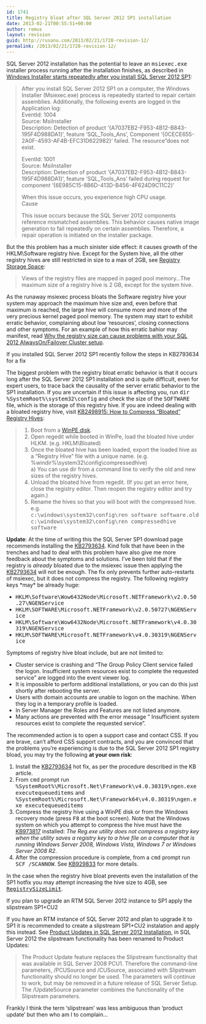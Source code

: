 ```yaml
---
id: 1741
title: Registry bloat after SQL Server 2012 SP1 installation
date: 2013-02-21T00:55:51+00:00
author: remus
layout: revision
guid: http://rusanu.com/2013/02/21/1728-revision-12/
permalink: /2013/02/21/1728-revision-12/
---
```

SQL Server 2012 installation has the potential to leave an <tt>msiexec.exe</tt> installer process running after the installation finishes, as described in [Windows Installer starts repeatedly after you install SQL Server 2012 SP1](http://support.microsoft.com/kb/2793634):

> After you install SQL Server 2012 SP1 on a computer, the Windows Installer (Msiexec.exe) process is repeatedly started to repair certain assemblies. Additionally, the following events are logged in the Application log:  
> EventId: 1004  
> Source: MsiInstaller  
> Description: Detection of product &#8216;{A7037EB2-F953-4B12-B843-195F4D988DA1}&#8217;, feature &#8216;SQL\_Tools\_Ans&#8217;, Component &#8216;{0CECE655-2A0F-4593-AF4B-EFC31D622982}&#8217; failed. The resource&#8221;does not exist.
> 
> EventId: 1001  
> Source: MsiInstaller  
> Description: Detection of product &#8216;{A7037EB2-F953-4B12-B843-195F4D988DA1}&#8217;, feature &#8216;SQL\_Tools\_Ans’ failed during request for component &#8216;{6E985C15-8B6D-413D-B456-4F624D9C11C2}&#8217;
> 
> When this issue occurs, you experience high CPU usage.  
> Cause
> 
> This issue occurs because the SQL Server 2012 components reference mismatched assemblies. This behavior causes native image generation to fail repeatedly on certain assemblies. Therefore, a repair operation is initiated on the installer package. 

But the this problem has a much sinister side effect: it causes growth of the HKLM\Software registry hive. Except for the System hive, all the other registry hives are still restricted in size to a max of 2GB, see [Registry Storage Space](http://msdn.microsoft.com/en-us/library/windows/desktop/ms724881%28v=vs.85%29.aspx):  


> Views of the registry files are mapped in paged pool memory&#8230;The maximum size of a registry hive is 2 GB, except for the system hive.

As the runaway msiexec process bloats the Software registry hive your system may approach the maximum hive size and, even before that maximum is reached, the large hive will consume more and more of the very precious kernel paged pool memory. The system may start to exhibit erratic behavior, complaining about low &#8216;resources&#8217;, closing connections and other symptoms. For an example of how this erratic bahior may manifest, read [Why the registry size can cause problems with your SQL 2012 AlwaysOn/Failover Cluster setup](http://blogs.msdn.com/b/sqljourney/archive/2012/10/25/why-the-registry-size-can-cause-problems-with-your-sql-2012-alwayson-setup.aspx).

<p class="callout float-right">
  If you installed SQL Server 2012 SP1 recently follow the steps in KB2793634 for a fix
</p>

The biggest problem with the registry bloat erratic behavior is that it occurs long after the SQL Server 2012 SP1 installation and is quite difficult, even for expert users, to trace back the causality of the server erratic behavior to the SP1 installation. If you are uncertain if this issue is affecting you, run <tt>dir %SystemRoot%\system32\config</tt> and check the size of the <tt>SOFTWARE</tt> file, which is the storage of this registry hive. If you are indeed dealing with a bloated registry hive, visit [KB2498915: How to Compress &#8220;Bloated&#8221; Registry Hives](http://support.microsoft.com/kb/2498915):

> 1) Boot from a [WinPE disk](http://technet.microsoft.com/en-us/library/cc766093(WS.10).aspx).  
> 2) Open regedit while booted in WinPe, load the bloated hive under HLKM. (e.g. HKLM\Bloated)  
> 3) Once the bloated hive has been loaded, export the loaded hive as a &#8220;Registry Hive&#8221; file with a unique name. (e.g. %windir%\system32\config\compressedhive)  
> a) You can use dir from a command line to verify the old and new sizes of the registry hives.  
> 4) Unload the bloated hive from regedit. (If you get an error here, close the registry editor. Then reopen the registry editor and try again.)  
> 5) Rename the hives so that you will boot with the compressed hive.  
> e.g.  
> <tt>c:\windows\system32\config\ren software software.old</tt>  
> <tt>c:\windows\system32\config\ren compressedhive software</tt> 

**Update**: At the time of writing this the SQL Server SP1 download page recommends installing the [KB2793634](http://support.microsoft.com/kb/2793634). Kind folk that have been in the trenches and had to deal with this problem have also give me more feedback about the symptoms and solutions. I&#8217;ve been told that if the registry is _already_ bloated due to the msiexec issue then applying the [KB2793634](http://support.microsoft.com/kb/2793634) will not be enough. The fix only prevents further auto-restarts of msiexec, but it does not compress the registry. The following registry keys \*may\* be already huge:

  * <tt>HKLM\Software\Wow6432Node\Microsoft\.NETFramework\v2.0.50.27\NGENService</tt>
  * <tt>HKLM\SOFTWARE\Microsoft\.NETFramework\v2.0.50727\NGENService</tt>
  * <tt>HKLM\Software\Wow6432Node\Microsoft\.NETFramework\v4.0.30319\NGENService</tt>
  * <tt>HKLM\SOFTWARE\Microsoft\.NETFramework\v4.0.30319\NGENService</tt>

Symptoms of registry hive bloat include, but are not limited to:

  * Cluster service is crashing and &#8220;The Group Policy Client service failed the logon. Insufficient system resources exist to complete the requested service&#8221; are logged into the event viewer log.
  * It is impossible to perform additional installations, or you can do this just shortly after rebooting the server.
  * Users with domain accounts are unable to logon on the machine. When they log in a temporary profile is loaded.
  * In Server Manager the Roles and Features are not listed anymore.
  * Many actions are prevented with the error message &#8221; Insufficient system resources exist to complete the requested service&#8221;.

The recommended action is to open a support case and contact CSS. If you are brave, can&#8217;t afford CSS support contracts, and you are convinced that the problems you&#8217;re experiencing is due to the SQL Server 2012 SP1 registry bload, you may try the following **at your own risk**:

  1. Install the [KB2793634](http://support.microsoft.com/kb/2793634) hot fix, as per the procedure described in the KB article.
  2. From <tt>cmd</tt> prompt run <tt>%SystemRoot%\Microsoft.Net\Framework\v4.0.30319\ngen.exe executequeueditems</tt> and <tt>%SystemRoot%\Microsoft.Net\Framework64\v4.0.30319\ngen.exe executequeueditems</tt>
  3. Compress the registry hive using a WinPE disk or from the Windows recovery mode (press <tt>F8</tt> at the boot screen). Note that the Windows system on which you attempt to compress the hive must have the [KB973817](http://support.microsoft.com/kb/973817) installed: _The Reg.exe utility does not compress a registry key when the utility saves a registry key to a hive file on a computer that is running Windows Server 2008, Windows Vista, Windows 7 or Windows Server 2008 R2_.
  4. After the compression procedure is complete, from a <tt>cmd</tt> prompt run <tt>SCF /SCANNOW</tt>. See [KB929833](http://support.microsoft.com/kb/929833) for more details.

In the case when the registry hive bloat prevents even the installation of the SP1 hotfix you may attempt increasing the hive size to 4GB, see [<tt>RegistrySizeLimit</tt>](http://technet.microsoft.com/en-us/library/cc963194.aspx).

<p class="callout float-right">
  If you plan to upgrade an RTM SQL Server 2012 instance to SP1 apply the slipstream SP1+CU2
</p>

If you have an RTM instance of SQL Server 2012 and plan to upgrade it to SP1 it is recommended to create a slipstream SP1+CU2 instalation and apply this instead. See [Product Updates in SQL Server 2012 Installation](http://msdn.microsoft.com/en-us/library/hh231670.aspx), in SQL Server 2012 the slipstream functionality has been renamed to Product Updates:

> The Product Update feature replaces the Slipstream functionality that was available in SQL Server 2008 PCU1. Therefore the command-line parameters, /PCUSource and /CUSource, associated with Slipstream functionality should no longer be used. The parameters will continue to work, but may be removed in a future release of SQL Server Setup. The /UpdateSource parameter combines the functionality of the Slipstream parameters.

Frankly I think the term &#8216;slipstream&#8217; was less ambiguous than &#8216;product update&#8217; but then who am I to complain&#8230;